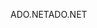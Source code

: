 <span data-ttu-id="3e456-101">ADO.NET</span><span class="sxs-lookup"><span data-stu-id="3e456-101">ADO.NET</span></span>